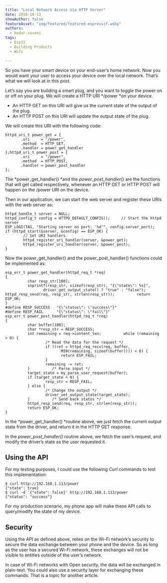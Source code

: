 ```yaml
---
title: "Local Network Access via HTTP Server"
date: 2018-10-13
showAuthor: false
featureAsset: "img/featured/featured-espressif.webp"
authors:
  - kedar-sovani
tags:
  - Esp32
  - Building Products
  - Wifi

---
```

So you have your smart device on your end-user’s home network. Now you would want your user to access your device over the local network. That’s what we will look at in this post.

Let’s say you are building a smart plug, and you want to toggle the power on or off on your plug. We will create a HTTP URI */power *on your device.

- An HTTP GET on this URI will give us the current state of the output of the plug.
- An HTTP POST on this URI will update the output state of the plug.

We will create this URI with the following code:

```
httpd_uri_t power_get = { 
       .uri     = "/power",
       .method  = HTTP_GET,
       .handler = power_get_handler
};httpd_uri_t power_post = { 
       .uri     = "/power",
       .method  = HTTP_POST,
       .handler = power_post_handler
};
```

The *power_get_handler() *and the *power_post_handler()* are the functions that will get called respectively, whenever an HTTP GET or HTTP POST will happen on the /power URI on the device.

Then in our application, we can start the web server and register these URIs with the web server as:

```
httpd_handle_t server = NULL;
httpd_config_t config = HTTPD_DEFAULT_CONFIG();     // Start the httpd server    
ESP_LOGI(TAG, "Starting server on port: '%d'", config.server_port);    if (httpd_start(&server, &config) == ESP_OK) {
        // Set URI handlers
        httpd_register_uri_handler(server, &power_get);
        httpd_register_uri_handler(server, &power_post);
}
```

Now the power_get_handler() and the power_post_handler() functions could be implemented as:

```
esp_err_t power_get_handler(httpd_req_t *req)
{
          char resp_str[100];
          snprintf(resp_str, sizeof(resp_str), "{\"state\": %s}",
                 driver_get_output_state() ? "true" : "false");          httpd_resp_send(req, resp_str, strlen(resp_str));          return ESP_OK;
}
#define RESP_SUCCESS   "{\"status\": \"success\"}"
#define RESP_FAIL      "{\"status\": \"fail\"}"
esp_err_t power_post_handler(httpd_req_t *req)
{
          char buffer[100];
          char *resp_str = RESP_SUCCESS;
          int remaining = req->content_len;          while (remaining > 0) {
                  /* Read the data for the request */
                  if ((ret = httpd_req_recv(req, buffer,                        
                         MIN(remaining, sizeof(buffer)))) < 0) {
                         return ESP_FAIL;
                  }
                  remaining -= ret;
          }          /* Parse input */
          target_state = my_parse_user_request(buffer);
          if (target_state < 0) {
                  resp_str = RESP_FAIL;
          } else {
                  /* Change the output */
                  driver_set_output_state(target_state);
          }          /* Send back status */        
          httpd_resp_send(req, resp_str, strlen(resp_str));
          return ESP_OK;
}
```

In the *power_get_handler() *routine above, we just fetch the current output state from the driver, and return it in the HTTP GET response.

In the *power_post_handler()* routine above, we fetch the user’s request, and modify the driver’s state as the user requested it.

## Using the API

For my testing purposes, I could use the following *Curl* commands to test this implementation:

```
$ curl http://192.168.1.113/power
{"state": true}
$ curl -d '{"state": false}' http://192.168.1.113/power
{"status": "success"}
```

For my production scenario, my phone app will make these API calls to query/modify the state of my device.

## Security

Using the API as defined above, relies on the Wi-Fi network’s security to secure the data exchange between your phone and the device. So as long as the user has a secured Wi-Fi network, these exchanges will not be visible to entities outside of the user’s network.

In case of Wi-Fi networks with Open security, the data will be exchanged in plain-text. You could also use a security layer for exchanging these commands. That is a topic for another article.
